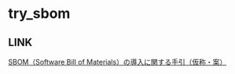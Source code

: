 # try_sbom

## LINK

[SBOM（Software Bill of Materials）の導⼊に関する⼿引（仮称・案）](https://www.meti.go.jp/shingikai/mono_info_service/sangyo_cyber/wg_seido/wg_bunyaodan/software/pdf/009_s01_00.pdf)
